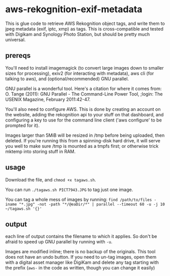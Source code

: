 # aws-rekognition-exif-metadata
This is glue code to retrieve AWS Rekognition object tags, and write them to jpeg metadata (exif, iptc, xmp) as tags. This is cross-compatible and tested with Digikam and Synology Photo Station, but should be pretty much universal.

## prereqs
You'll need to install imagemagick (to convert large images down to smaller sizes for processing), exiv2 (for interacting with metadata), aws cli (for talking to aws), and (optional/recommended) GNU parallel. 

GNU parallel is a wonderful tool. Here's a citation for where it comes from:
  O. Tange (2011): GNU Parallel - The Command-Line Power Tool,
  ;login: The USENIX Magazine, February 2011:42-47.

You'll also need to configure AWS. This is done by creating an account on the website, adding the rekognition api to your stuff on that dashboard, and configuring a key to use for the command line client ('aws configure' to be prompted for it).

Images larger than 5MiB will be resized in /tmp before being uploaded, then deleted. If you're running this from a spinning-disk hard drive, it will serve you well to make sure /tmp is mounted as a tmpfs first; or otherwise trick mktemp into storing stuff in RAM.

## usage
Download the file, and `chmod +x tagaws.sh`.

You can run `./tagaws.sh PICT7943.JPG` to tag just one image.

You can tag a whole mess of images by running: `find /path/to/files -iname "*.jpg" -not -path "*/@eaDir/*" | parallel --timeout 60 -u -j 10 ~/tagaws.sh '{}'`

## output
each line of output contains the filename to which it applies. So don't be afraid to speed up GNU parallel by running with `-u`.

Images are modified inline; there is no backup of the originals. This tool does not have an undo button. If you need to un-tag images, open them with a digital asset manager like DigiKam and delete any tag starting with the prefix (`aws-` in the code as written, though you can change it easily)
